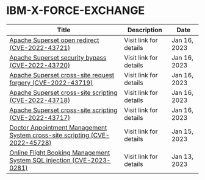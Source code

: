 

# IBM-X-FORCE-EXCHANGE

 |Title|Description|Date|
 |---|---|---|
 |[Apache Superset open redirect (CVE-2022-43721)](https://exchange.xforce.ibmcloud.com/activity/list?filter=Vulnerabilities)|Visit link for details|Jan 16, 2023|
 |[Apache Superset security bypass (CVE-2022-43720)](https://exchange.xforce.ibmcloud.com/activity/list?filter=Vulnerabilities)|Visit link for details|Jan 16, 2023|
 |[Apache Superset cross-site request forgery (CVE-2022-43719)](https://exchange.xforce.ibmcloud.com/activity/list?filter=Vulnerabilities)|Visit link for details|Jan 16, 2023|
 |[Apache Superset cross-site scripting (CVE-2022-43718)](https://exchange.xforce.ibmcloud.com/activity/list?filter=Vulnerabilities)|Visit link for details|Jan 16, 2023|
 |[Apache Superset cross-site scripting (CVE-2022-43717)](https://exchange.xforce.ibmcloud.com/activity/list?filter=Vulnerabilities)|Visit link for details|Jan 16, 2023|
 |[Doctor Appointment Management System cross-site scripting (CVE-2022-45728)](https://exchange.xforce.ibmcloud.com/activity/list?filter=Vulnerabilities)|Visit link for details|Jan 15, 2023|
 |[Online Flight Booking Management System SQL injection (CVE-2023-0281)](https://exchange.xforce.ibmcloud.com/activity/list?filter=Vulnerabilities)|Visit link for details|Jan 13, 2023|
 